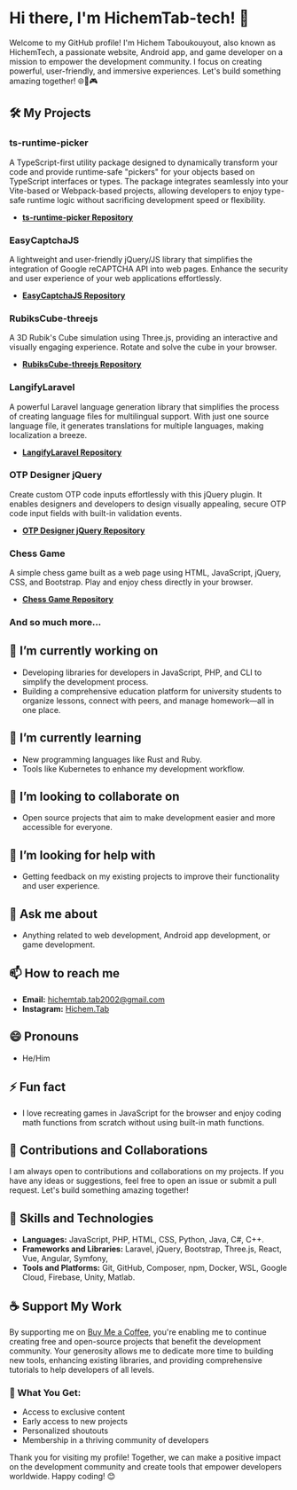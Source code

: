 <!--
**HichemTab-tech/HichemTab-tech** is a ✨ _special_ ✨ repository because its `README.md` (this file) appears on your GitHub profile.

Here are some ideas to get you started:

- 🔭 I’m currently working on ...
- 🌱 I’m currently learning ...
- 👯 I’m looking to collaborate on ...
- 🤔 I’m looking for help with ...
- 💬 Ask me about ...
- 📫 How to reach me: ...
- 😄 Pronouns: ...
- ⚡ Fun fact: ...
-->

# Hi there, I'm HichemTab-tech! 👋

Welcome to my GitHub profile! I'm Hichem Taboukouyout, also known as HichemTech, a passionate website, Android app, and game developer on a mission to empower the development community. I focus on creating powerful, user-friendly, and immersive experiences. Let's build something amazing together! 🌐📱🎮

## 🛠️ My Projects

### ts-runtime-picker
A TypeScript-first utility package designed to dynamically transform your code and provide runtime-safe "pickers" for your objects based on TypeScript interfaces or types. The package integrates seamlessly into your Vite-based or Webpack-based projects, allowing developers to enjoy type-safe runtime logic without sacrificing development speed or flexibility.
- **[ts-runtime-picker Repository](https://github.com/HichemTab-tech/ts-runtime-picker)**

### EasyCaptchaJS
A lightweight and user-friendly jQuery/JS library that simplifies the integration of Google reCAPTCHA API into web pages. Enhance the security and user experience of your web applications effortlessly.
- **[EasyCaptchaJS Repository](https://github.com/HichemTab-tech/EasyCaptchaJS)**

### RubiksCube-threejs
A 3D Rubik's Cube simulation using Three.js, providing an interactive and visually engaging experience. Rotate and solve the cube in your browser.
- **[RubiksCube-threejs Repository](https://github.com/HichemTab-tech/RubiksCube-threejs)**

### LangifyLaravel
A powerful Laravel language generation library that simplifies the process of creating language files for multilingual support. With just one source language file, it generates translations for multiple languages, making localization a breeze.
- **[LangifyLaravel Repository](https://github.com/HichemTab-tech/LangifyLaravel)**

### OTP Designer jQuery
Create custom OTP code inputs effortlessly with this jQuery plugin. It enables designers and developers to design visually appealing, secure OTP code input fields with built-in validation events.
- **[OTP Designer jQuery Repository](https://github.com/HichemTab-tech/OTP-designer-jquery)**

### Chess Game
A simple chess game built as a web page using HTML, JavaScript, jQuery, CSS, and Bootstrap. Play and enjoy chess directly in your browser.
- **[Chess Game Repository](https://github.com/HichemTab-tech/Chess-game)**

### And so much more...

## 🔭 I’m currently working on
- Developing libraries for developers in JavaScript, PHP, and CLI to simplify the development process.
- Building a comprehensive education platform for university students to organize lessons, connect with peers, and manage homework—all in one place.

## 🌱 I’m currently learning
- New programming languages like Rust and Ruby.
- Tools like Kubernetes to enhance my development workflow.

## 👯 I’m looking to collaborate on
- Open source projects that aim to make development easier and more accessible for everyone.

## 🤔 I’m looking for help with
- Getting feedback on my existing projects to improve their functionality and user experience.

## 💬 Ask me about
- Anything related to web development, Android app development, or game development.

## 📫 How to reach me
- **Email:** hichemtab.tab2002@gmail.com
- **Instagram:** [Hichem.Tab](https://www.instagram.com/hichem.tab/)

## 😄 Pronouns
- He/Him

## ⚡ Fun fact
- I love recreating games in JavaScript for the browser and enjoy coding math functions from scratch without using built-in math functions.

## 🌟 Contributions and Collaborations
I am always open to contributions and collaborations on my projects. If you have any ideas or suggestions, feel free to open an issue or submit a pull request. Let's build something amazing together!

## 🚀 Skills and Technologies
- **Languages:** JavaScript, PHP, HTML, CSS, Python, Java, C#, C++.
- **Frameworks and Libraries:** Laravel, jQuery, Bootstrap, Three.js, React, Vue, Angular, Symfony, 
- **Tools and Platforms:** Git, GitHub, Composer, npm, Docker, WSL, Google Cloud, Firebase, Unity, Matlab.

## ☕ Support My Work
By supporting me on [Buy Me a Coffee](https://www.buymeacoffee.com/HichemTech), you're enabling me to continue creating free and open-source projects that benefit the development community. Your generosity allows me to dedicate more time to building new tools, enhancing existing libraries, and providing comprehensive tutorials to help developers of all levels.

### 🎁 What You Get:
- Access to exclusive content
- Early access to new projects
- Personalized shoutouts
- Membership in a thriving community of developers

Thank you for visiting my profile! Together, we can make a positive impact on the development community and create tools that empower developers worldwide. Happy coding! 😊
